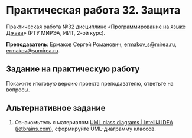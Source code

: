 # Практическая работа 32. Защита
Практическая работа №32 дисциплине «[Программирование на языке Джава](https://online-edu.mirea.ru/course/view.php?id=4053)» (РТУ МИРЭА, ИИТ, 2-ой курс).

**Преподаватель**: Ермаков Сергей Романович, ermakov_s@mirea.ru, ermakov@sumirea.ru.

## Задание на практическую работу

Покажите итоговую версию проекта преподавателю, ответьте на вопросы.

## Альтернативное задание

1. Ознакомьтесь с материалом [UML class diagrams | IntelliJ IDEA (jetbrains.com)](https://www.jetbrains.com/help/idea/class-diagram.html), сформируйте UML-диаграмму классов.

